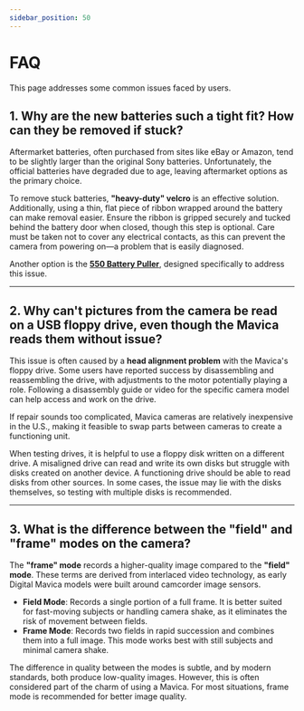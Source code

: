 ```yaml
---
sidebar_position: 50
---
```


# FAQ

This page addresses some common issues faced by users.

## 1. Why are the new batteries such a tight fit? How can they be removed if stuck?

Aftermarket batteries, often purchased from sites like eBay or Amazon, tend to be slightly larger than the original Sony batteries. Unfortunately, the official batteries have degraded due to age, leaving aftermarket options as the primary choice.

To remove stuck batteries, **"heavy-duty" velcro** is an effective solution. Additionally, using a thin, flat piece of ribbon wrapped around the battery can make removal easier. Ensure the ribbon is gripped securely and tucked behind the battery door when closed, though this step is optional. Care must be taken not to cover any electrical contacts, as this can prevent the camera from powering on—a problem that is easily diagnosed.

Another option is the **[550 Battery Puller](https://www.reddit.com/r/Mavica/comments/191ekru/introducing_the_550_battery_puller/)**, designed specifically to address this issue.

---

## 2. Why can't pictures from the camera be read on a USB floppy drive, even though the Mavica reads them without issue?

This issue is often caused by a **head alignment problem** with the Mavica's floppy drive. Some users have reported success by disassembling and reassembling the drive, with adjustments to the motor potentially playing a role. Following a disassembly guide or video for the specific camera model can help access and work on the drive.

If repair sounds too complicated, Mavica cameras are relatively inexpensive in the U.S., making it feasible to swap parts between cameras to create a functioning unit.

When testing drives, it is helpful to use a floppy disk written on a different drive. A misaligned drive can read and write its own disks but struggle with disks created on another device. A functioning drive should be able to read disks from other sources. In some cases, the issue may lie with the disks themselves, so testing with multiple disks is recommended.

---

## 3. What is the difference between the "field" and "frame" modes on the camera?

The **"frame" mode** records a higher-quality image compared to the **"field" mode**. These terms are derived from interlaced video technology, as early Digital Mavica models were built around camcorder image sensors.

- **Field Mode**: Records a single portion of a full frame. It is better suited for fast-moving subjects or handling camera shake, as it eliminates the risk of movement between fields.
- **Frame Mode**: Records two fields in rapid succession and combines them into a full image. This mode works best with still subjects and minimal camera shake.

The difference in quality between the modes is subtle, and by modern standards, both produce low-quality images. However, this is often considered part of the charm of using a Mavica. For most situations, frame mode is recommended for better image quality.

